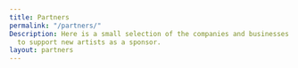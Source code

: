 ```yaml
---
title: Partners
permalink: "/partners/"
Description: Here is a small selection of the companies and businesses that have decided
  to support new artists as a sponsor.
layout: partners
---
```


